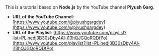 This is a tutorial based on **Node.js** by the YouTube channel **Piyush Garg**.

- **URL of the YouTube Channel**: [https://www.youtube.com/@piyushgargdev](https://www.youtube.com/@piyushgargdev)
- **URL of the Playlist**: [https://www.youtube.com/playlist?list=PLinedj3B30sDby4Al-i13hQJGQoRQDfPo](https://www.youtube.com/playlist?list=PLinedj3B30sDby4Al-i13hQJGQoRQDfPo)
